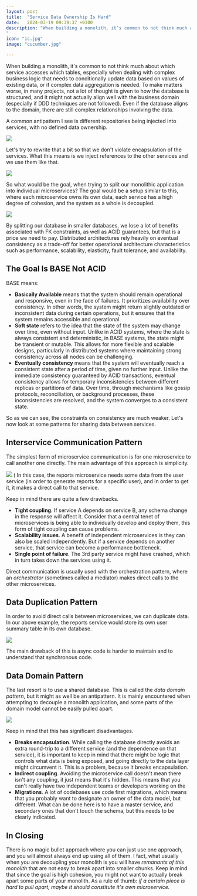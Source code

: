 ```yaml
---
layout: post
title:  "Service Data Ownership Is Hard"
date:   2024-03-19 09:39:37 +0300
description: "When building a monolith, it’s common to not think much about which service accesses which tables, especially when dealing with complex business logic that needs to conditionally update data based on values of existing data, or if complex data aggregation is needed. To make matters worse, in many projects, not a lot of thought is given to how the database is structured, and it might not actually align well with the business domain (especially if DDD techniques are not followed). 
"
icon: "ic.jpg"
image: "cucumber.jpg"

---
```

When building a monolith, it's common to not think much about which service accesses which tables, especially when dealing with complex business logic that needs to conditionally update data based on values of existing data, or if complex data aggregation is needed. To make matters worse, in many projects, not a lot of thought is given to how the database is structured, and it might not actually align well with the business domain (especially if DDD techniques are not followed). Even if the database aligns to the domain, there are still complex relationships involving the data.

A common antipattern I see is different repositories being injected into services, with no defined data ownership.

<img src="Base.svg" class="img" loading="lazy" />

Let's try to rewrite that a bit so that we don't violate encapsulation of the services. What this means is we inject references to the other services and we use them like that.

<img src="base-deps.svg" class="img" loading="lazy" />

So what would be the goal, when trying to split our monolithic application into individual microservices? The goal would be a setup similar to this, where each microservice owns its own data, each service has a high degree of cohesion, and the system as a whole is decoupled.

<img src="bus.svg" class="img" loading="lazy" />

By splitting our database in smaller databases, we lose a lot of benefits associated with FK constraints, as well as ACID guarantees, but that is a price we need to pay. Distributed architectures rely heavily on eventual consistency as a trade-off for better operational architecture characteristics such as performance, scalability, elasticity, fault tolerance, and availability. 

## The Goal Is BASE Not ACID
BASE means:

* **Basically Available** means that the system should remain operational and responsive, even in the face of failures. It prioritizes availability over consistency. In other words, the system might return slightly outdated or inconsistent data during certain operations, but it ensures that the system remains accessible and operational.
* **Soft state** refers to the idea that the state of the system may change over time, even without input. Unlike in ACID systems, where the state is always consistent and deterministic, in BASE systems, the state might be transient or mutable. This allows for more flexible and scalable designs, particularly in distributed systems where maintaining strong consistency across all nodes can be challenging.
* **Eventually consistency** means that the system will eventually reach a consistent state after a period of time, given no further input. Unlike the immediate consistency guaranteed by ACID transactions, eventual consistency allows for temporary inconsistencies between different replicas or partitions of data. Over time, through mechanisms like gossip protocols, reconciliation, or background processes, these inconsistencies are resolved, and the system converges to a consistent state.

So as we can see, the constraints on consistency are much weaker. Let's now look at some patterns for sharing data between services.

## Interservice Communication Pattern

The simplest form of microservice communication is for one microservice to call another one directly. The main advantage of this approach is simplicity.

<img src="direct.svg" class="img" loading="lazy" />
(
In this case, the reports microservice needs some data from the user service (in order to generate reports for a specific user), and in order to get it, it makes a direct call to that service.

Keep in mind there are quite a few drawbacks.

* **Tight coupling**. If service A depends on service B, any schema change in the response will affect it. Consider that a central tenet of microservices is being able to individually develop and deploy them, this form of tight coupling can cause problems.
* **Scalability issues**. A benefit of independent microservices is they can also be scaled independently. But if a service depends on another service, that service can become a performance bottleneck.
* **Single point of failure**. The 3rd party service might have crashed, which in turn takes down the services using it.

Direct communication is usually used with the orchestration pattern, where an *orchestrator* (sometimes called a mediator) makes direct calls to the other microservices.

## Data Duplication Pattern

In order to avoid direct calls between microservices, we can duplicate data. In our above example, the reports service would store its own user summary table in its own database. 

<img src="duplicate.svg" class="img" loading="lazy" />

The main drawback of this is async code is harder to maintain and to understand that synchronous code. 

## Data Domain Pattern
The last resort is to use a shared database. This is called the *data domain pattern*, but it might as well be an antipattern. It is mainly encountered when attempting to decouple a monolith application, and some parts of the domain model cannot be easily pulled apart. 

<img src="mix.svg" class="img" loading="lazy" />

Keep in mind that this has significant disadvantages.

* **Breaks encapsulation**. While calling the database directly avoids an extra round-trip to a different service (and the dependence on that service), it is important to keep in mind that there might be logic that controls what data is being exposed, and going directly to the data layer might circumvent it. This is a problem, because it breaks encapsulation.
* **Indirect coupling**. Avoiding the microservice call doesn't mean there isn't any coupling, it just means that it's hidden. This means that you can't really have two independent teams or developers working on the 
* **Migrations**. A lot of codebases use code first migrations, which means that you probably want to designate an owner of the data model, but different. What can be done here is to have a master service, and secondary ones that don't touch the schema, but this needs to be clearly indicated.

## In Closing

There is no magic bullet approach where you can just use one approach, and you will almost always end up using all of them. I fact, what usually when you are decoupling your monolith is you will have *remanants of this monolith* that are not easy to break apart into smaller chunks. Keep in mind that since the goal is high cohesion, you might not want to actually break apart some parts of your monolith. As a rule of thumb: *if a certain piece is hard to pull apart, maybe it should constitute it's own microservice.*


